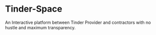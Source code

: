 # Tinder-Space
An Interactive platform between Tinder Provider and contractors with no hustle and maximum transparency.
